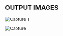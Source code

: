 ## OUTPUT IMAGES

![Capture 1](https://user-images.githubusercontent.com/94224532/143299999-5e79f2ca-dd8e-4422-80b9-1573cc26e4a1.PNG)

![Capture](https://user-images.githubusercontent.com/94224532/143300045-24896306-6581-4a5c-9143-d3d4228699c8.PNG)


